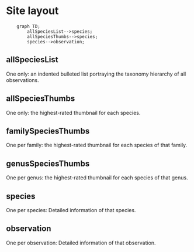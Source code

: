 # Site layout

```mermaid
    graph TD;
        allSpeciesList-->species;
        allSpeciesThumbs-->species;
        species-->observation;
```

## allSpeciesList

One only: an indented bulleted list portraying the taxonomy hierarchy of all observations.

## allSpeciesThumbs

One only: the highest-rated thumbnail for each species.

## familySpeciesThumbs

One per family: the highest-rated thumbnail for each species of that family.

## genusSpeciesThumbs

One per genus: the highest-rated thumbnail for each species of that genus.

## species

One per species: Detailed information of that species.

## observation

One per observation: Detailed information of that observation.